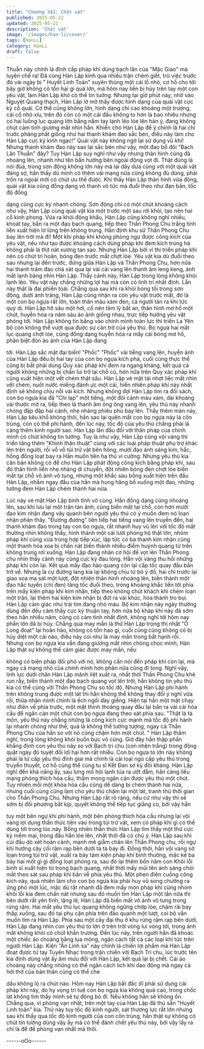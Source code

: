 ```yaml
---
title: "Chương 341: Chật vật"
published: 2025-05-22
updated: 2025-05-22
description: 'Chật vật'
image: '/images/han-li/cover/'
tags: [HanLi]
category: HanLi
draft: false
---
```


Thuẫn này chính là đỉnh cấp pháp khí dùng bạch lân của "Mặc
Giao" mà luyện chế ra! Đã cùng Hàn Lập kinh qua nhiều trận
chém giết, trừ việc trước đó vài ngày bị " Huyết Linh Toản" xuyên
thủng một cái lỗ nhỏ, cơ hồ cho tới bây giờ không có tổn hại gì
quá lớn, mà hôm nay liền bị hủy trên tay một con yêu vật, làm
Hàn Lập khó có thể tin tuởng.
Nhưng tại giờ phút này, nhờ vào Nguyệt Quang thạch, Hàn Lập lờ
mờ thấy được hình dạng của quái vật cực kỳ cổ quái.
Cơ thể cũng không lớn, hình dạng chỉ cao khoảng một trượng, cái
cổ nhỏ xíu, trên đó còn có một cái đầu không to hơn là bao nhiêu
nhưng có hai luồng lục quang lớn bằng nắm tay lạnh lẽo lóe lên
hàn ý, đang không chút cảm tình giương mắt nhìn hắn.
Khiến cho Hàn Lập để ý chính là hai chi trước phảng phất giống
như hai thanh khảm đao sắc bén, điều này làm cho Hàn Lập cực
kỳ kinh ngạc!"
Quái vật này không ngờ lại sử dụng vũ khí! Nhưng thanh khảm
đao này sao lại sắc bén như vậy, một đao bổ đôi "Bạch Lân
Thuẫn" đây?
Tuy Hàn Lập suy nghĩ như vậy nhưng thân hình cũng đã nhoáng
lên, nhanh như tên bắn hướng bên ngoài động vọt đi.
Thật đúng là nói đùa, trong sơn động không lớn này mà lại dây
dưa cùng với một quái vật đáng sợ, hắn thấy dù mình có thêm vài
mạng nữa cũng không đủ dùng, phải trốn ra ngoài mới có chút ưu
thế được.
Khi thấy Hàn Lập thân hình vừa động, quái vật kia cũng đồng
dạng vô thanh vô tức mà đuổi theo như đạn bắn, tốc độ đồng

dạng cũng cực kỳ nhanh chóng.
Sơn động chỉ có một chút khoảng cách như vậy, Hàn Lập cùng
quái vật kia một trước một sau rời khỏi, tạo nên hai cỗ kình
phong.
Vừa ra khỏi động khẩu, Hàn Lập cũng không nghĩ nhiều, khoát
tay, bắn ra một đạo bạch quang, tiếp theo Thần Phong Chu trắng
tinh liền xuất hiện lơ lửng trên không trung.
Hắn định khu sử Thần Phong Chu bay lên trời mà đi!
Một khi pháp khí không phòng ngự được công kích của yêu vật,
nếu như tạo được khoảng cách dùng pháp khí đem kích trúng há
không phải là thịt nát xương tan sao.
Nhưng Hàn Lập bời vì thi triển pháp khí nên có chút trì hoãn,
bóng đen trước mắt chợt lóe. Yêu vật kia dù đuổi theo sau nhưng
lại đến trước, đứng giữa Hàn Lập và Thần Phong Chu, hơn nữa
hai thanh trảm đao chà xát qua lại vài cái vang lên thanh âm leng
keng, ánh mắt lạnh băng nhìn Hàn Lập.
Thấy cảnh này, Hàn Lập trong lòng không khỏi lạnh lẽo.
Yêu vật này chẳng những lợi hại mà còn có linh trí nhất định. Lần
này thật là đại phiền toái.
Chẳng qua sau khi ra khỏi bóng tối trong sơn động, dưới ánh
trăng, Hàn Lập cũng nhận ra còn yêu vật trước mắt, đó là một con
bọ ngựa rất lớn, toàn thân màu xám đen, cả người tản ra khí tức
quỷ dị.
Hàn Lập hít sâu một hơi, cố nén tâm lý bất an, thân hình mơ hồ
một chút, huyễn hóa ra năm sáu ảo ảnh giống nhau, trực tiếp
hướng yêu vật phóng tới. Hàn Lập không tin bằng vào chính mình
toàn lực thi triển La Yên bộ còn không thể vượt qua được sự cản
trở của yêu thú.
Bọ ngựa hai mắt lục quang chợt lóe, cũng đồng dạng huyễn hóa
ra mấy cái bóng mơ hồ, phân biệt đón ảo ảnh của Hàn Lập đang

tới.
Hàn Lập sắc mặt đại biến!
"Phốc" "Phốc" vài tiếng vang lên, huyễn ảnh của Hàn Lập đều bị
hai tay của con bọ ngựa kích phá, cuối cùng thực thể cũng bị bắt
phải dùng Quy xác pháp khí đem ra ngạng kháng, kết quả cả
người không những bị chấn lui trở lại chỗ cũ, hơn nữa trên Quy
xác pháp khí cũng xuất hiện một vết chém thật sâu.
Hàn Lập vẻ mặt tái nhợt liếc mắt nhìn vết chém, nuốt nước miếng
đánh ực một cái, hiển nhiên pháp khí này nhất định sẽ không chịu
nổi vài kích.
Nhưng không đợi Hàn Lập tìm ra đối sách, con bọ ngựa kia đã
"Chi lạp" một tiếng, một đôi cánh màu xám, dài khoảng vài thước
mở ra, tiếp theo là thanh âm ông ông vang lên, yêu thú này nhanh
chóng đập đập hai cánh, nhẹ nhàng phiêu phù bay lên.
Thấy thêm màn này, Hàn Lập kêu khổ không thôi, hắn sao lại
quên mất con bọ ngựa này là côn trùng, còn có thể phi hành, đến
lúc này, tốc độ của yêu thú chẳng phải là càng thêm kinh người
sao.
Hàn Lập lần đầu đối với thân pháp của chính mình có chút không
tin tưởng.
Tuy là như vậy, Hàn Lập cũng vội vàng thi triển tăng thêm "Khinh
thân thuật" cùng với các loại pháp thuật phụ trợ khác lên trên
người, rồi vỗ vỗ túi trữ vật bên hông, mười đạo ánh sáng kim,
hắc, hồng đồng loạt bay ra
Hắn muốn tiên hạ thủ vi cường.
Nhưng yêu thú kia căn bản không có để cho Hàn Lập phát động
công kích bằng pháp khí, sau đó thân hình liền nhẹ nhàng di
chuyển, đột nhiên bóng đen chợt lóe biến mất tại chỗ vô ảnh vô
tung, nhưng một khắc sau bỗng xuất hiện trên đầu Hàn Lập,
nhắm ngay đầu của hắn mà hung hăng bổ xuống một đao, những
tưởng đem Hàn Lập chém thành hai nửa.

Lúc này vẻ mặt Hàn Lập bình tĩnh vô cùng.
Hắn đồng dạng cũng nhoáng lên, sau khi lưu lại một trận tàn ảnh,
cũng biến mất tại chỗ, còn hơn mười đạo kim nhận đang vây
quanh bên người yêu thú có ý muốn đem nó loạn nhận phân thây.
"Đương đương" liên tiếp hai tiếng vang lên truyền đến, hai thanh
khảm đao trong tay con bọ ngựa, rất nhanh huy vũ lên với tốc độ
mắt thường nhìn không thấy, hình thành một cái lưới phòng hộ
thật lớn, nhóm pháp khí cũng vừa trùng hợp tiếp xúc, lập tức có
ba thanh kim nhận cũng một thanh hỏa xoa bị chấn nát biến thành
nhiều điểm huỳnh quang từ trên không trung rơi xuống.
Hàn Lập đang nhân cơ hội để vọt lên Thần Phong chu nhìn thấy
cảnh này cũng cực kỳ đau lòng.
Hắn vội vàng thu hồi những pháp khí còn lại. Kết quả mấy đạo
hào quang còn lại cấp tốc quay đầu bắn trở về.
Nhưng là cự đường lang kia lại không chịu từ bỏ ý đồ, hai chi
trước lại giao xoa ma sát một lượt, đột nhiên thân hình nhoáng
lên, biến thành một đạo hắc tuyến (chỉ đen) tăng tốc đuổi theo,
trong khoảng khắc liền tới phía trên mấy kiện pháp khí kim nhận,
tiếp theo không chút khách khí chém loạn một trận, lại thêm hai
kiện kim nhận bị đứt ra vài khúc, hóa thành tro bụi.
Hàn Lập cảm giác như trái tim đang nhỏ máu.
Bộ kim nhận này ngày thường dùng đến đều cảm thấy cực kỳ
thuận tay, hơn nữa bộ kháp khí này đã sớm theo hắn nhiều năm,
cũng có cảm tình nhất định, không nghĩ tới hôm nay phần lớn đã
bị hủy.
Chẳng qua may mắn là thứ Hàn Lập trọng thị nhất "Ô Long đoạt"
lại hoàn hảo, không có tổn hao gì, cuối cùng cũng không có bị hủy
diệt một cái nào, điều này coi như là may mắn trong bất hạnh rồi.
Nhưng con bọ ngựa kia vẫn đang giương mắt nhìn chòng chọc
mình, Hàn Lập thật sự không thể cảm giác được may mắn, nếu

không có biện pháp đối phó với nó, không cần nói đến pháp khí
còn lại, mà ngay cả mạng nhỏ của chính mình hơn phân nữa
cũng đi tong.
Nghĩ vậy, linh lực dưới chân Hàn Lập mãnh liệt xuất ra, nhất thời
Thần Phong Chu khẽ run rẫy, biến thành một đạo bạch quang vọt
lên trời, hắn không tin yêu thú kia có thể cùng với Thần Phong
Chu so tốc độ.
Nhưng Hàn Lập phi hành trên không trung được một lát thì hắn
không thể không thay đổi ý nghĩ vữa rồi, thừa nhận mình chính là
ếch ngồi đáy giếng.
Hiện tại hắn một mặt chạy như điên về phía trước, một mặt thỉnh
thoảng quay đầu lại bắn ra vài cái hỏa cầu để ngăn cản một chút
con bọ ngựa đang theo sát phía sau.
"Thật là tà môn, yêu thú này chẳng những là công kích cực mạnh
mà tốc độ phi hành lại nhanh chóng như thế, quả là không thể
tưởng tượng, ngay cả Thần Phong Chu của hắn so với nó cũng
chậm hơn một chút. " Hàn Lập thầm nghĩ, trong lòng không khỏi
buồn bực vô cùng.
Giờ đây hắn thập phần khẳng định con yêu thú này so với Bạch tri
chu (con nhện trắng) trong động quật ngày đó tuyệt đối lợi hại
hơn rất nhiều.
Con bọ ngựa to lớn này không phải là tứ cấp yêu thú đỉnh giai mà
chính là cái loại ngũ cấp yêu thú trong truyền thuyết, cơ hồ cùng
thể cùng tu sĩ Kết Đan sơ kỳ đối kháng.
Hàn Lập nghĩ đến khả năng ấy, sau lưng mồ hôi lạnh túa ra ướt
đẫm, hắn càng liều mạng phóng thích hỏa cầu, thầm mong ngăn
cản được yêu thú một chút. Tuy nhiên mỗi một khỏa hỏa cầu
cũng dễ dàng bị chém thành hai nửa, nhưng cuối cùng cũng làm
cho yêu thú chậm lại một lát, tranh thủ thời gian cho Thần Phong
Chu.
Nhưng Hàn Lập rất rõ ràng, nếu cứ như vậy thì sẽ sớm bị đối
phương bắt kịp, quyết không thể tiếp tục giằng co, bởi vậy hắn

tuy một bên ngự khí phi hành, một bên phóng thích hỏa cầu
nhưng lại vội vàng lợi dụng thần thức tiến vào trong túi trữ vật,
xem có pháp khí gì có thể dùng tới trong lúc này.
Bỗng nhiên thần thức Hàn Lập tìm thấy một thứ cực kỳ mềm mại,
trong đầu hắn lóe lên, nhất thời đã có chủ ý.
Hàn Lập sau khi cúi đầu dò xét hoàn cảnh, mạnh mẽ giẫm chân
lên Thần Phong chu, rồi ngự khí hướng cây cối rậm rạp bên dưới
tà tà bay đi.
Đồng thời, hắn vội vàng sờ loạn trong túi trữ vật, xuất ra bảy tám
kiện pháp khí bình thường, mặc kệ ba bảy hai mốt gì gì đồng loạt
phóng ra, sau đó lại thêm bốn năm con Khôi lỗi binh sĩ xuất hiện
từ trong bạch quang, nhất thời mấy mũi tên ánh sáng chói mắt
theo sát sau pháp khí bắn về phía yêu thú.
Một phen điên cuồng công kích này, quả nhiên làm cho con bọ
ngựa kia phải huy vũ song chưởng ra ứng phó một lúc, mặc dù
rất nhanh đã đem mấy món pháp khí cùng nhóm khôi lỗi kia đem
chấn nát nhưng sau đó muốn tìm Hàn Lập một lần nữa thì bên
dưới rất yên tĩnh, lặng lẽ, Hàn Lập đã biến mất vô ảnh vô tung
trong rừng rậm.
Hai mắt yêu thú lục quang không ngừng chớp lóe, chậm rãi bay
thấp xuống, sau đó tại phụ cận phía trên đảo quanh một lượt, coi
bộ vẫn muốn tìm ra Hàn Lập.
Phía sau một cây đại thụ ở khu rừng rậm rạp bên dưới, Hàn Lập
đang nhìn con yêu thú to lớn ở trên trời vòng lui vòng tới, trong
ánh mắt không khỏi có chút khẩn trương.
Đến lúc này, trên người hắn đã khoác một chiếc áo choàng bằng
lụa mỏng, ngăn cách tất cả các loại khí tức trên người Hàn Lập.
Kiện "Ẩn Linh sa" này chính là chiến lợi phẩm mà Hàn Lập đoạt
được từ tay Tuyên Nhạc trong trận chiến với Bạch Tri chu, lúc
trước tên kia định dùng vật ấy âm mưu đối với Hàn Lập, kết quả
lại bị chết. Cái áo choàng này chẳng những có thể ngăn cách lich
khí dao động mà ngay cả hơi thở của bản thân cũng có thể che

dấu không lộ ra chút nào.
Hôm nay Hàn Lập bất đắc dĩ phải sử dụng cái pháp khí này, do hy
vọng trí tuệ con bọ ngựa kia không quá cao, trong chốc lát không
tìm thấy mình sẽ tự động bỏ đi. Nếu không hắn sẽ không ổn.
Chẳng qua, vì phòng vạn nhất, trên một tay của Hàn Lập đã thủ
sẵn "Huyết Linh toản" kia.
Thứ này tuy tốc độ kinh người, sát thương lực rất lớn nhưng sau
khi thấy qua tốc độ kinh người của con côn trùng, hắn thật sự
không có chút tin tưởng dùng vậy ấy mà có thể đánh chết yêu thú
này, bởi vậy lấy ra chỉ là để đề phòng vạn nhất mà thôi.

------oOo------
